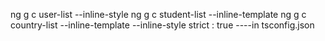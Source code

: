 ng g c user-list --inline-style
ng g c student-list --inline-template
ng g c country-list --inline-template --inline-style
strict : true ----in tsconfig.json

